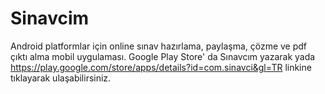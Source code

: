 # Sinavcim
Android platformlar için online sınav hazırlama, paylaşma, çözme ve pdf çıktı alma mobil uygulaması.
Google Play Store' da Sınavcım yazarak yada
https://play.google.com/store/apps/details?id=com.sinavci&gl=TR linkine tıklayarak ulaşabilirsiniz.

